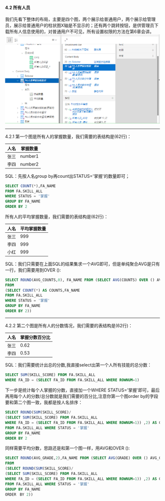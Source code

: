 #### 4.2 所有人员

我们先看下整体的布局，主要是四个图，两个展示给普通用户，两个展示给管理员，展示给普通用户的柱状图X轴是不显示的；还有两个跳转按钮，是供管理员下载所有人信息使用的，对普通用户不可见，所有设置权限的方法在第6章会讲。
![](https://github.com/397179459/APEX_FA/blob/master/img/4.detil_img/411.PNG)

---------------
4.2.1 第一个图是所有人的掌握数量，我们需要的表结构是(62行)：

人名|掌握数量
--|--
张三|number1
李四|number2

SQL：先按人名group by再count出STATUS='掌握'的数量即可；
```sql
SELECT COUNT(*),FA_NAME
FROM FA.SKILL_ALL
WHERE STATUS = '掌握'
GROUP BY FA_NAME
ORDER BY 2
```
所有人的平均掌握数量，我们需要的表结构是(62行)：

人名|平均掌握数量
--|--
张三|999
李四|999
小红|999

SQL：我们只需要在上面SQL的结果集求一个AVG即可，但是单纯聚合AVG是只有一行，我们需要用到OVER ():
```sql
SELECT ROUND(AVG_COUNTS,0), FA_NAME FROM (SELECT AVG(COUNTS) OVER () AVG_COUNTS, FA_NAME
FROM
(SELECT COUNT(*) AS COUNTS,FA_NAME
FROM FA.SKILL_ALL
WHERE STATUS = '掌握'
GROUP BY FA_NAME
ORDER BY 2))
```

--------------------
4.2.2 第二个图是所有人的分数情况，我们需要的表结构是(62行)：

人名|掌握分数百分比
--|--
张三|0.62
李四|0.53

SQL：我们需要统计出总的分数,我直接select出第一个人所有技能的总分数：
```sql
SELECT SUM(SKILL_SCORE) FROM FA.SKILL_ALL 
WHERE FA_ID = (SELECT FA_ID FROM FA.SKILL_ALL WHERE ROWNUM=1)
```
下一步是统计每个人掌握的分数，直接加一个WHERE STATUS='掌握'即可，最后再用每个人的分数/总分数就是我们需要的百分比,注意你第一个图order by的字段要和第二个图一致，我都是按人名排序：
```sql
SELECT ROUND(SUM(SKILL_SCORE)/
(SELECT SUM(SKILL_SCORE) FROM FA.SKILL_ALL 
WHERE FA_ID = (SELECT FA_ID FROM FA.SKILL_ALL WHERE ROWNUM=1)) ,2) AS GRADE, FA_NAME
FROM FA.SKILL_ALL WHERE STATUS = '掌握'
GROUP BY FA_NAME
ORDER BY 2
```
同样需要平均分数，思路还是和第一个图一样，用AVG和OVER ():
```sql
SELECT ROUND(AVG_GRADE,2),FA_NAME FROM (SELECT AVG(GRADE) OVER () AVG_GRADE, FA_NAME
FROM 
(SELECT ROUND(SUM(SKILL_SCORE)/
(SELECT SUM(SKILL_SCORE) FROM FA.SKILL_ALL 
WHERE FA_ID = (SELECT FA_ID FROM FA.SKILL_ALL WHERE ROWNUM=1)) ,2) AS GRADE, FA_NAME
FROM FA.SKILL_ALL WHERE STATUS = '掌握'
GROUP BY FA_NAME
ORDER　BY 2))
```
